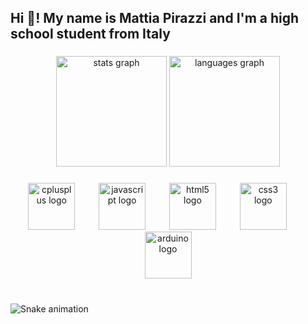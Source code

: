 <h2 align="left">Hi 👋! My name is Mattia Pirazzi and I'm a high school student from Italy</h2>

###

<div align="center">
  <img src="https://github-readme-stats.vercel.app/api?username=MattiaP7&hide_title=false&hide_rank=false&show_icons=true&include_all_commits=true&count_private=true&disable_animations=false&theme=dracula&locale=en&hide_border=false" height="177" alt="stats graph"  />
  <img src="https://github-readme-stats.vercel.app/api/top-langs?username=MattiaP7&locale=en&hide_title=false&layout=compact&card_width=320&langs_count=5&theme=dracula&hide_border=false" height="177" alt="languages graph"  />
</div>

###


###

<div align="center">
  <img src="https://cdn.jsdelivr.net/gh/devicons/devicon/icons/cplusplus/cplusplus-original.svg" height="75" alt="cplusplus logo"  />
  <img width="30" />
  <img src="https://cdn.jsdelivr.net/gh/devicons/devicon/icons/javascript/javascript-original.svg" height="75" alt="javascript logo"  />
  <img width="30" />
  <img src="https://cdn.jsdelivr.net/gh/devicons/devicon/icons/html5/html5-original.svg" height="75" alt="html5 logo"  />
  <img width="30" />
  <img src="https://cdn.jsdelivr.net/gh/devicons/devicon/icons/css3/css3-original.svg" height="75" alt="css3 logo"  />
  <img width="30" />
  <img src="https://cdn.jsdelivr.net/gh/devicons/devicon/icons/arduino/arduino-original.svg" height="75" alt="arduino logo"  />
</div>

###

<br clear="both">

<img src="https://raw.githubusercontent.com/MattiaP7/MattiaP7/output/snake.svg" alt="Snake animation" />

###
